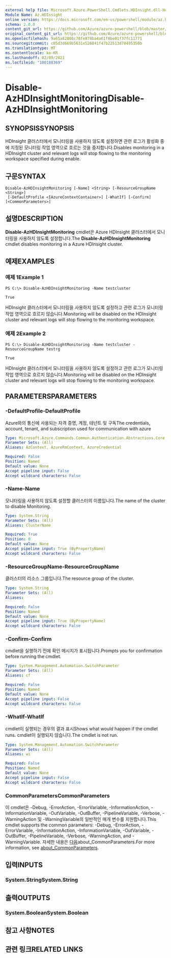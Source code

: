 ```yaml
---
external help file: Microsoft.Azure.PowerShell.Cmdlets.HDInsight.dll-Help.xml
Module Name: Az.HDInsight
online version: https://docs.microsoft.com/en-us/powershell/module/az.hdinsight/disable-azhdinsightmonitoring
schema: 2.0.0
content_git_url: https://github.com/Azure/azure-powershell/blob/master/src/HDInsight/HDInsight/help/Disable-AzHDInsightMonitoring.md
original_content_git_url: https://github.com/Azure/azure-powershell/blob/master/src/HDInsight/HDInsight/help/Disable-AzHDInsightMonitoring.md
ms.openlocfilehash: 9a65a82808c78fe878ba4a61f8be01f37fc11771
ms.sourcegitcommit: c05d3d669b5631e526841f47b22513d78495350b
ms.translationtype: MT
ms.contentlocale: ko-KR
ms.lasthandoff: 02/09/2021
ms.locfileid: "100188369"
---
```

# <span data-ttu-id="23d05-101">Disable-AzHDInsightMonitoring</span><span class="sxs-lookup"><span data-stu-id="23d05-101">Disable-AzHDInsightMonitoring</span></span>

## <span data-ttu-id="23d05-102">SYNOPSIS</span><span class="sxs-lookup"><span data-stu-id="23d05-102">SYNOPSIS</span></span>
<span data-ttu-id="23d05-103">HDInsight 클러스터에서 모니터링을 사용하지 않도록 설정하면 관련 로그가 활성화 중에 지정된 모니터링 작업 영역으로 흐르는 것을 중지합니다.</span><span class="sxs-lookup"><span data-stu-id="23d05-103">Disables monitoring in a HDInsight cluster and relevant logs will stop flowing to the monitoring workspace specified during enable.</span></span>

## <span data-ttu-id="23d05-104">구문</span><span class="sxs-lookup"><span data-stu-id="23d05-104">SYNTAX</span></span>

```
Disable-AzHDInsightMonitoring [-Name] <String> [-ResourceGroupName <String>]
 [-DefaultProfile <IAzureContextContainer>] [-WhatIf] [-Confirm] [<CommonParameters>]
```

## <span data-ttu-id="23d05-105">설명</span><span class="sxs-lookup"><span data-stu-id="23d05-105">DESCRIPTION</span></span>
<span data-ttu-id="23d05-106">**Disable-AzHDInsightMonitoring** cmdlet은 Azure HDInsight 클러스터에서 모니터링을 사용하지 않도록 설정합니다.</span><span class="sxs-lookup"><span data-stu-id="23d05-106">The **Disable-AzHDInsightMonitoring** cmdlet disables monitoring in a Azure HDInsight cluster.</span></span>

## <span data-ttu-id="23d05-107">예제</span><span class="sxs-lookup"><span data-stu-id="23d05-107">EXAMPLES</span></span>

### <span data-ttu-id="23d05-108">예제 1</span><span class="sxs-lookup"><span data-stu-id="23d05-108">Example 1</span></span>
```
PS C:\> Disable-AzHDInsightMonitoring -Name testcluster

True
```

<span data-ttu-id="23d05-109">HDInsight 클러스터에서 모니터링을 사용하지 않도록 설정하고 관련 로그가 모니터링 작업 영역으로 흐르지 않습니다.</span><span class="sxs-lookup"><span data-stu-id="23d05-109">Monitoring will be disabled on the HDInsight cluster and relevant logs will stop flowing to the monitoring workspace.</span></span>

### <span data-ttu-id="23d05-110">예제 2</span><span class="sxs-lookup"><span data-stu-id="23d05-110">Example 2</span></span>
```
PS C:\> Disable-AzHDInsightMonitoring -Name testcluster -ResourceGroupName testrg

True
```

<span data-ttu-id="23d05-111">HDInsight 클러스터에서 모니터링을 사용하지 않도록 설정하고 관련 로그가 모니터링 작업 영역으로 흐르지 않습니다.</span><span class="sxs-lookup"><span data-stu-id="23d05-111">Monitoring will be disabled on the HDInsight cluster and relevant logs will stop flowing to the monitoring workspace.</span></span>

## <span data-ttu-id="23d05-112">PARAMETERS</span><span class="sxs-lookup"><span data-stu-id="23d05-112">PARAMETERS</span></span>

### <span data-ttu-id="23d05-113">-DefaultProfile</span><span class="sxs-lookup"><span data-stu-id="23d05-113">-DefaultProfile</span></span>
<span data-ttu-id="23d05-114">Azure와의 통신에 사용되는 자격 증명, 계정, 테넌트 및 구독</span><span class="sxs-lookup"><span data-stu-id="23d05-114">The credentials, account, tenant, and subscription used for communication with azure</span></span>

```yaml
Type: Microsoft.Azure.Commands.Common.Authentication.Abstractions.Core.IAzureContextContainer
Parameter Sets: (All)
Aliases: AzContext, AzureRmContext, AzureCredential

Required: False
Position: Named
Default value: None
Accept pipeline input: False
Accept wildcard characters: False
```

### <span data-ttu-id="23d05-115">-Name</span><span class="sxs-lookup"><span data-stu-id="23d05-115">-Name</span></span>
<span data-ttu-id="23d05-116">모니터링을 사용하지 않도록 설정할 클러스터의 이름입니다.</span><span class="sxs-lookup"><span data-stu-id="23d05-116">The name of the cluster to disable Monitoring.</span></span>

```yaml
Type: System.String
Parameter Sets: (All)
Aliases: ClusterName

Required: True
Position: 0
Default value: None
Accept pipeline input: True (ByPropertyName)
Accept wildcard characters: False
```

### <span data-ttu-id="23d05-117">-ResourceGroupName</span><span class="sxs-lookup"><span data-stu-id="23d05-117">-ResourceGroupName</span></span>
<span data-ttu-id="23d05-118">클러스터의 리소스 그룹입니다.</span><span class="sxs-lookup"><span data-stu-id="23d05-118">The resource group of the cluster.</span></span>

```yaml
Type: System.String
Parameter Sets: (All)
Aliases:

Required: False
Position: Named
Default value: None
Accept pipeline input: True (ByPropertyName)
Accept wildcard characters: False
```

### <span data-ttu-id="23d05-119">-Confirm</span><span class="sxs-lookup"><span data-stu-id="23d05-119">-Confirm</span></span>
<span data-ttu-id="23d05-120">cmdlet을 실행하기 전에 확인 메시지가 표시됩니다.</span><span class="sxs-lookup"><span data-stu-id="23d05-120">Prompts you for confirmation before running the cmdlet.</span></span>

```yaml
Type: System.Management.Automation.SwitchParameter
Parameter Sets: (All)
Aliases: cf

Required: False
Position: Named
Default value: None
Accept pipeline input: False
Accept wildcard characters: False
```

### <span data-ttu-id="23d05-121">-WhatIf</span><span class="sxs-lookup"><span data-stu-id="23d05-121">-WhatIf</span></span>
<span data-ttu-id="23d05-122">cmdlet이 실행되는 경우의 결과 표시</span><span class="sxs-lookup"><span data-stu-id="23d05-122">Shows what would happen if the cmdlet runs.</span></span> <span data-ttu-id="23d05-123">cmdlet이 실행되지 않습니다.</span><span class="sxs-lookup"><span data-stu-id="23d05-123">The cmdlet is not run.</span></span>

```yaml
Type: System.Management.Automation.SwitchParameter
Parameter Sets: (All)
Aliases: wi

Required: False
Position: Named
Default value: None
Accept pipeline input: False
Accept wildcard characters: False
```

### <span data-ttu-id="23d05-124">CommonParameters</span><span class="sxs-lookup"><span data-stu-id="23d05-124">CommonParameters</span></span>
<span data-ttu-id="23d05-125">이 cmdlet은 -Debug, -ErrorAction, -ErrorVariable, -InformationAction, -InformationVariable, -OutVariable, -OutBuffer, -PipelineVariable, -Verbose, -WarningAction 및 -WarningVariable의 일반적인 매개 변수를 지원합니다.</span><span class="sxs-lookup"><span data-stu-id="23d05-125">This cmdlet supports the common parameters: -Debug, -ErrorAction, -ErrorVariable, -InformationAction, -InformationVariable, -OutVariable, -OutBuffer, -PipelineVariable, -Verbose, -WarningAction, and -WarningVariable.</span></span> <span data-ttu-id="23d05-126">자세한 내용은 [다음](http://go.microsoft.com/fwlink/?LinkID=113216)about_CommonParameters.</span><span class="sxs-lookup"><span data-stu-id="23d05-126">For more information, see [about_CommonParameters](http://go.microsoft.com/fwlink/?LinkID=113216).</span></span>

## <span data-ttu-id="23d05-127">입력</span><span class="sxs-lookup"><span data-stu-id="23d05-127">INPUTS</span></span>

### <span data-ttu-id="23d05-128">System.String</span><span class="sxs-lookup"><span data-stu-id="23d05-128">System.String</span></span>

## <span data-ttu-id="23d05-129">출력</span><span class="sxs-lookup"><span data-stu-id="23d05-129">OUTPUTS</span></span>

### <span data-ttu-id="23d05-130">System.Boolean</span><span class="sxs-lookup"><span data-stu-id="23d05-130">System.Boolean</span></span>

## <span data-ttu-id="23d05-131">참고 사항</span><span class="sxs-lookup"><span data-stu-id="23d05-131">NOTES</span></span>

## <span data-ttu-id="23d05-132">관련 링크</span><span class="sxs-lookup"><span data-stu-id="23d05-132">RELATED LINKS</span></span>
